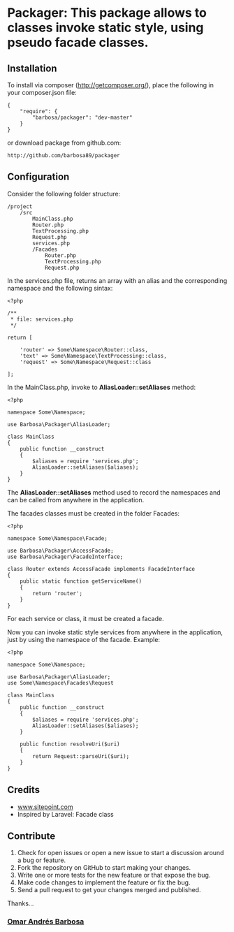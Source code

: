# Packager: This package allows to classes invoke static style, using pseudo facade classes.

## Installation

To install via composer (http://getcomposer.org/), place the following in your composer.json file:

    {
        "require": {
            "barbosa/packager": "dev-master"
        }
    }

or download package from github.com:

    http://github.com/barbosa89/packager

## Configuration

Consider the following folder structure:

    /project
        /src
            MainClass.php
            Router.php
            TextProcessing.php
            Request.php
            services.php
            /Facades
                Router.php
                TextProcessing.php
                Request.php

In the services.php file, returns an array with an alias and the corresponding namespace and the following sintax: 
    
    <?php 

    /**
     * file: services.php
     */

    return [

        'router' => Some\Namespace\Router::class,
        'text' => Some\Namespace\TextProcessing::class,
        'request' => Some\Namespace\Request::class  

    ];

In the MainClass.php, invoke to **AliasLoader::setAliases** method:
    
    <?php

    namespace Some\Namespace;

    use Barbosa\Packager\AliasLoader;

    class MainClass
    {
        public function __construct
        {
            $aliases = require 'services.php';
            AliasLoader::setAliases($aliases);
        }
    }

The **AliasLoader::setAliases** method used to record the namespaces and can be called from anywhere in the application.

The facades classes must be created in the folder Facades:

    <?php

    namespace Some\Namespace\Facade;

    use Barbosa\Packager\AccessFacade;
    use Barbosa\Packager\FacadeInterface;

    class Router extends AccessFacade implements FacadeInterface
    {
        public static function getServiceName()
        {
            return 'router';
        }
    }

For each service or class, it must be created a facade.

Now you can invoke static style services from anywhere in the application, just by using the namespace of the facade. Example: 

    <?php

    namespace Some\Namespace;

    use Barbosa\Packager\AliasLoader;
    use Some\Namespace\Facades\Request

    class MainClass
    {
        public function __construct
        {
            $aliases = require 'services.php';
            AliasLoader::setAliases($aliases);
        }

        public function resolveUri($uri)
        {
            return Request::parseUri($uri);
        }
    }

## Credits
- www.sitepoint.com
- Inspired by Laravel: Facade class


## Contribute
1. Check for open issues or open a new issue to start a discussion around a bug or feature.
2. Fork the repository on GitHub to start making your changes.
3. Write one or more tests for the new feature or that expose the bug.
4. Make code changes to implement the feature or fix the bug.
5. Send a pull request to get your changes merged and published.

Thanks...

### [Omar Andrés Barbosa](http://omarbarbosa.com)